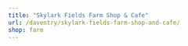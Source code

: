```yaml
---
title: "Skylark Fields Farm Shop & Cafe"
url: /daventry/skylark-fields-farm-shop-and-cafe/
shop: farm
---
```

